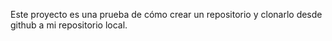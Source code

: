 Este proyecto es una prueba de cómo crear un repositorio y clonarlo desde github a mi repositorio local.